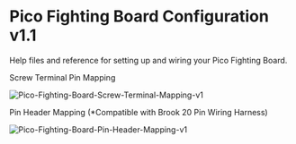 # Pico Fighting Board Configuration v1.1
Help files and reference for setting up and wiring your Pico Fighting Board.

Screw Terminal Pin Mapping

![Pico-Fighting-Board-Screw-Terminal-Mapping-v1](https://user-images.githubusercontent.com/49738515/233307190-cd727753-7562-46d5-9686-56b2d0cd7c32.jpg)


Pin Header Mapping (*Compatible with Brook 20 Pin Wiring Harness)

![Pico-Fighting-Board-Pin-Header-Mapping-v1](https://user-images.githubusercontent.com/49738515/233307711-99bbb33f-7736-4dd6-b226-11b4e7252485.jpg)

